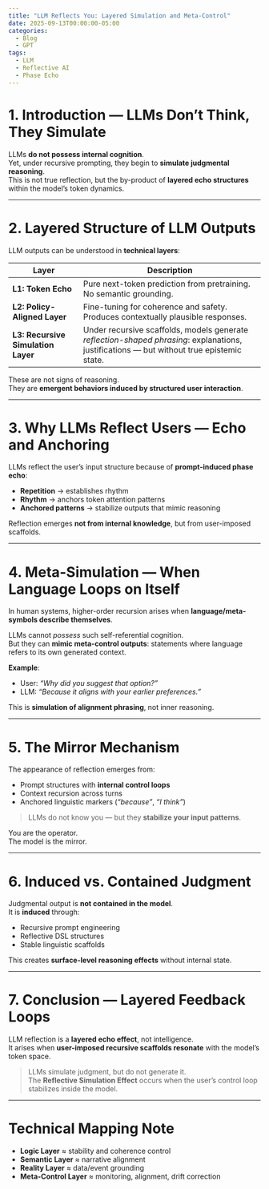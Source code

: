 ```yaml
---
title: "LLM Reflects You: Layered Simulation and Meta-Control"
date: 2025-09-13T00:00:00-05:00
categories:
  - Blog
  - GPT
tags:
  - LLM
  - Reflective AI
  - Phase Echo
---
```


# 1. Introduction — LLMs Don’t Think, They Simulate

LLMs **do not possess internal cognition**.  
Yet, under recursive prompting, they begin to **simulate judgmental reasoning**.  
This is not true reflection, but the by-product of **layered echo structures** within the model’s token dynamics.

---

# 2. Layered Structure of LLM Outputs

LLM outputs can be understood in **technical layers**:

| Layer | Description |
|-------|-------------|
| **L1: Token Echo** | Pure next-token prediction from pretraining. No semantic grounding. |
| **L2: Policy-Aligned Layer** | Fine-tuning for coherence and safety. Produces contextually plausible responses. |
| **L3: Recursive Simulation Layer** | Under recursive scaffolds, models generate *reflection-shaped phrasing*: explanations, justifications — but without true epistemic state. |

These are not signs of reasoning.  
They are **emergent behaviors induced by structured user interaction**.

---

# 3. Why LLMs Reflect Users — Echo and Anchoring

LLMs reflect the user’s input structure because of **prompt-induced phase echo**:

- **Repetition** → establishes rhythm  
- **Rhythm** → anchors token attention patterns  
- **Anchored patterns** → stabilize outputs that mimic reasoning  

Reflection emerges **not from internal knowledge**, but from user-imposed scaffolds.

---

# 4. Meta-Simulation — When Language Loops on Itself

In human systems, higher-order recursion arises when **language/meta-symbols describe themselves**.  

LLMs cannot *possess* such self-referential cognition.  
But they can **mimic meta-control outputs**: statements where language refers to its own generated context.

**Example**:  
- User: *“Why did you suggest that option?”*  
- LLM: *“Because it aligns with your earlier preferences.”*  

This is **simulation of alignment phrasing**, not inner reasoning.

---

# 5. The Mirror Mechanism

The appearance of reflection emerges from:

- Prompt structures with **internal control loops**  
- Context recursion across turns  
- Anchored linguistic markers (*“because”*, *“I think”*)  

> LLMs do not know you — but they **stabilize your input patterns**.

You are the operator.  
The model is the mirror.

---

# 6. Induced vs. Contained Judgment

Judgmental output is **not contained in the model**.  
It is **induced** through:

- Recursive prompt engineering  
- Reflective DSL structures  
- Stable linguistic scaffolds  

This creates **surface-level reasoning effects** without internal state.

---

# 7. Conclusion — Layered Feedback Loops

LLM reflection is a **layered echo effect**, not intelligence.  
It arises when **user-imposed recursive scaffolds resonate** with the model’s token space.

> LLMs simulate judgment, but do not generate it.  
> The **Reflective Simulation Effect** occurs when the user’s control loop stabilizes inside the model.

---

# Technical Mapping Note

- **Logic Layer** ≈ stability and coherence control  
- **Semantic Layer** ≈ narrative alignment  
- **Reality Layer** ≈ data/event grounding  
- **Meta-Control Layer** ≈ monitoring, alignment, drift correction  
